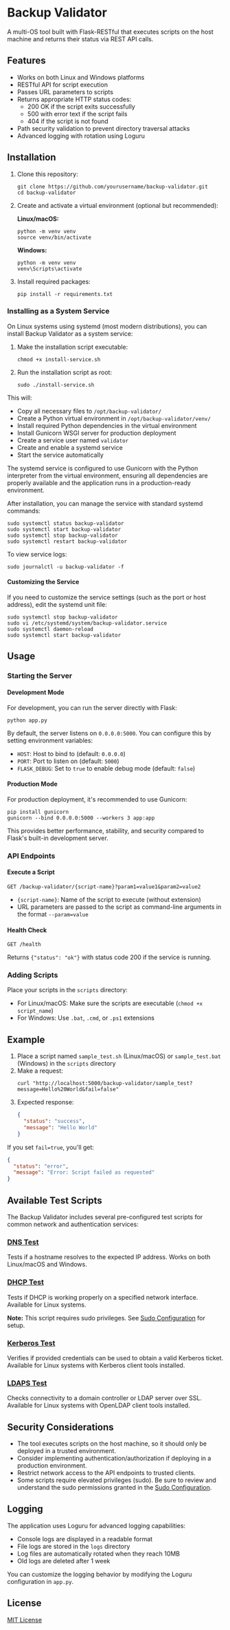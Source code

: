 # Backup Validator

A multi-OS tool built with Flask-RESTful that executes scripts on the host machine and returns their status via REST API calls.

## Features

- Works on both Linux and Windows platforms
- RESTful API for script execution
- Passes URL parameters to scripts
- Returns appropriate HTTP status codes:
  - 200 OK if the script exits successfully
  - 500 with error text if the script fails
  - 404 if the script is not found
- Path security validation to prevent directory traversal attacks
- Advanced logging with rotation using Loguru

## Installation

1. Clone this repository:
   ```
   git clone https://github.com/yourusername/backup-validator.git
   cd backup-validator
   ```

2. Create and activate a virtual environment (optional but recommended):
   
   **Linux/macOS:**
   ```
   python -m venv venv
   source venv/bin/activate
   ```
   
   **Windows:**
   ```
   python -m venv venv
   venv\Scripts\activate
   ```

3. Install required packages:
   ```
   pip install -r requirements.txt
   ```

### Installing as a System Service

On Linux systems using systemd (most modern distributions), you can install Backup Validator as a system service:

1. Make the installation script executable:
   ```
   chmod +x install-service.sh
   ```

2. Run the installation script as root:
   ```
   sudo ./install-service.sh
   ```

This will:
- Copy all necessary files to `/opt/backup-validator/`
- Create a Python virtual environment in `/opt/backup-validator/venv/`
- Install required Python dependencies in the virtual environment
- Install Gunicorn WSGI server for production deployment
- Create a service user named `validator`
- Create and enable a systemd service
- Start the service automatically

The systemd service is configured to use Gunicorn with the Python interpreter from the virtual environment, ensuring all dependencies are properly available and the application runs in a production-ready environment.

After installation, you can manage the service with standard systemd commands:
```
sudo systemctl status backup-validator
sudo systemctl start backup-validator
sudo systemctl stop backup-validator
sudo systemctl restart backup-validator
```

To view service logs:
```
sudo journalctl -u backup-validator -f
```

#### Customizing the Service

If you need to customize the service settings (such as the port or host address), edit the systemd unit file:
```
sudo systemctl stop backup-validator
sudo vi /etc/systemd/system/backup-validator.service
sudo systemctl daemon-reload
sudo systemctl start backup-validator
```

## Usage

### Starting the Server

#### Development Mode

For development, you can run the server directly with Flask:

```
python app.py
```

By default, the server listens on `0.0.0.0:5000`. You can configure this by setting environment variables:

- `HOST`: Host to bind to (default: `0.0.0.0`)
- `PORT`: Port to listen on (default: `5000`)
- `FLASK_DEBUG`: Set to `true` to enable debug mode (default: `false`)

#### Production Mode

For production deployment, it's recommended to use Gunicorn:

```
pip install gunicorn
gunicorn --bind 0.0.0.0:5000 --workers 3 app:app
```

This provides better performance, stability, and security compared to Flask's built-in development server.

### API Endpoints

#### Execute a Script

```
GET /backup-validator/{script-name}?param1=value1&param2=value2
```

- `{script-name}`: Name of the script to execute (without extension)
- URL parameters are passed to the script as command-line arguments in the format `--param=value`

#### Health Check

```
GET /health
```

Returns `{"status": "ok"}` with status code 200 if the service is running.

### Adding Scripts

Place your scripts in the `scripts` directory:

- For Linux/macOS: Make sure the scripts are executable (`chmod +x script_name`)
- For Windows: Use `.bat`, `.cmd`, or `.ps1` extensions

## Example

1. Place a script named `sample_test.sh` (Linux/macOS) or `sample_test.bat` (Windows) in the `scripts` directory
2. Make a request:
   ```
   curl "http://localhost:5000/backup-validator/sample_test?message=Hello%20World&fail=false"
   ```
3. Expected response:
   ```json
   {
     "status": "success",
     "message": "Hello World"
   }
   ```

If you set `fail=true`, you'll get:
```json
{
  "status": "error",
  "message": "Error: Script failed as requested"
}
```

## Available Test Scripts

The Backup Validator includes several pre-configured test scripts for common network and authentication services:

### [DNS Test](documentation/dns_test.md)

Tests if a hostname resolves to the expected IP address. Works on both Linux/macOS and Windows.

### [DHCP Test](documentation/dhcp_test.md)

Tests if DHCP is working properly on a specified network interface. Available for Linux systems.

**Note:** This script requires sudo privileges. See [Sudo Configuration](documentation/sudo_configuration.md) for setup.

### [Kerberos Test](documentation/kerberos_test.md)

Verifies if provided credentials can be used to obtain a valid Kerberos ticket. Available for Linux systems with Kerberos client tools installed.

### [LDAPS Test](documentation/ldaps_test.md)

Checks connectivity to a domain controller or LDAP server over SSL. Available for Linux systems with OpenLDAP client tools installed.

## Security Considerations

- The tool executes scripts on the host machine, so it should only be deployed in a trusted environment.
- Consider implementing authentication/authorization if deploying in a production environment.
- Restrict network access to the API endpoints to trusted clients.
- Some scripts require elevated privileges (sudo). Be sure to review and understand the sudo permissions granted in the [Sudo Configuration](documentation/sudo_configuration.md).

## Logging

The application uses Loguru for advanced logging capabilities:

- Console logs are displayed in a readable format
- File logs are stored in the `logs` directory
- Log files are automatically rotated when they reach 10MB
- Old logs are deleted after 1 week

You can customize the logging behavior by modifying the Loguru configuration in `app.py`.

## License

[MIT License](LICENSE)
